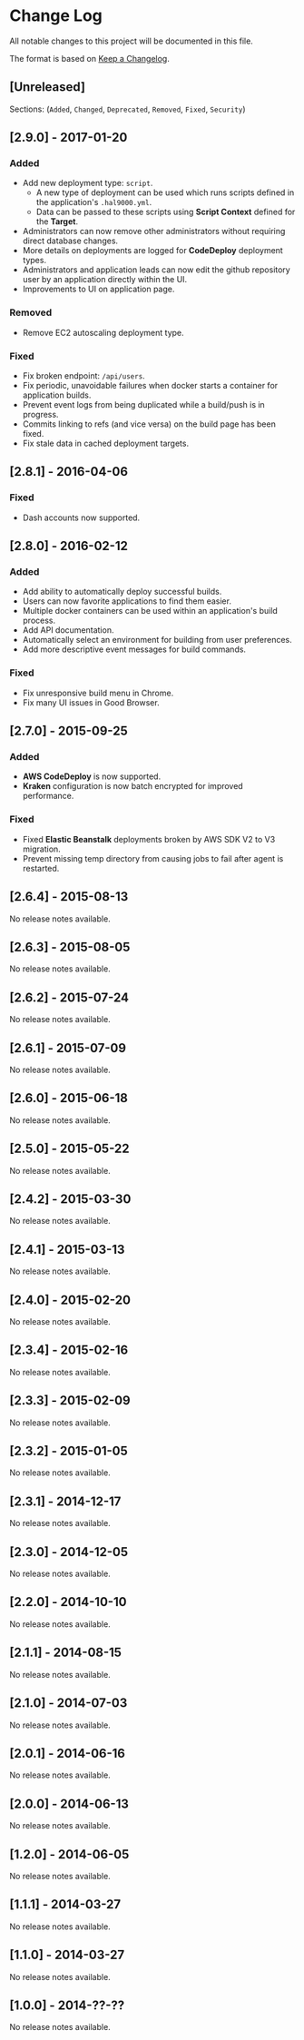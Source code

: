 # Change Log
All notable changes to this project will be documented in this file.

The format is based on [Keep a Changelog](http://keepachangelog.com/).

## [Unreleased]

Sections: (`Added`, `Changed`, `Deprecated`, `Removed`, `Fixed`, `Security`)

## [2.9.0] - 2017-01-20

### Added
- Add new deployment type: `script`.
    - A new type of deployment can be used which runs scripts defined in the application's `.hal9000.yml`.
    - Data can be passed to these scripts using **Script Context** defined for the **Target**.
- Administrators can now remove other administrators without requiring direct database changes.
- More details on deployments are logged for **CodeDeploy** deployment types.
- Administrators and application leads can now edit the github repository user by an application directly within the UI.
- Improvements to UI on application page.

### Removed
- Remove EC2 autoscaling deployment type.

### Fixed
- Fix broken endpoint: `/api/users`.
- Fix periodic, unavoidable failures when docker starts a container for application builds.
- Prevent event logs from being duplicated while a build/push is in progress.
- Commits linking to refs (and vice versa) on the build page has been fixed.
- Fix stale data in cached deployment targets.

## [2.8.1] - 2016-04-06

### Fixed
- Dash accounts now supported.

## [2.8.0] - 2016-02-12

### Added
- Add ability to automatically deploy successful builds.
- Users can now favorite applications to find them easier.
- Multiple docker containers can be used within an application's build process.
- Add API documentation.
- Automatically select an environment for building from user preferences.
- Add more descriptive event messages for build commands.

### Fixed
- Fix unresponsive build menu in Chrome.
- Fix many UI issues in Good Browser.

## [2.7.0] - 2015-09-25

### Added
- **AWS CodeDeploy** is now supported.
- **Kraken** configuration is now batch encrypted for improved performance.

### Fixed
- Fixed **Elastic Beanstalk** deployments broken by AWS SDK V2 to V3 migration.
- Prevent missing temp directory from causing jobs to fail after agent is restarted.

## [2.6.4] - 2015-08-13

No release notes available.

## [2.6.3] - 2015-08-05

No release notes available.

## [2.6.2] - 2015-07-24

No release notes available.

## [2.6.1] - 2015-07-09

No release notes available.

## [2.6.0] - 2015-06-18

No release notes available.

## [2.5.0] - 2015-05-22

No release notes available.

## [2.4.2] - 2015-03-30

No release notes available.

## [2.4.1] - 2015-03-13

No release notes available.

## [2.4.0] - 2015-02-20

No release notes available.

## [2.3.4] - 2015-02-16

No release notes available.

## [2.3.3] - 2015-02-09

No release notes available.

## [2.3.2] - 2015-01-05

No release notes available.

## [2.3.1] - 2014-12-17

No release notes available.

## [2.3.0] - 2014-12-05

No release notes available.

## [2.2.0] - 2014-10-10

No release notes available.

## [2.1.1] - 2014-08-15

No release notes available.

## [2.1.0] - 2014-07-03

No release notes available.

## [2.0.1] - 2014-06-16

No release notes available.

## [2.0.0] - 2014-06-13

No release notes available.

## [1.2.0] - 2014-06-05

No release notes available.

## [1.1.1] - 2014-03-27

No release notes available.

## [1.1.0] - 2014-03-27

No release notes available.

## [1.0.0] - 2014-??-??

No release notes available.
